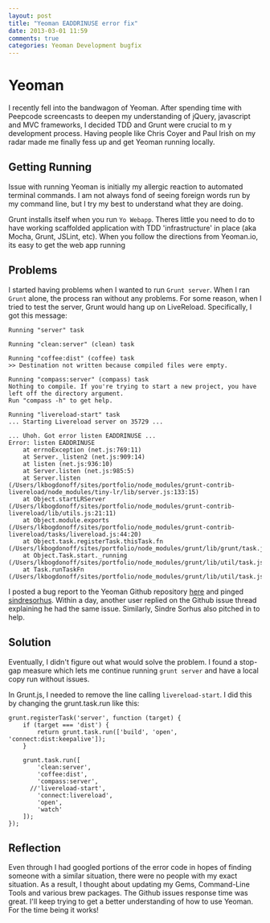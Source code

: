 ```yaml
---
layout: post
title: "Yeoman EADDRINUSE error fix"
date: 2013-03-01 11:59
comments: true
categories: Yeoman Development bugfix
---
```

# Yeoman

I recently fell into the bandwagon of Yeoman. After spending time with Peepcode screencasts to deepen my understanding of jQuery, javascript and MVC frameworks, I decided TDD and Grunt were crucial to m y development process. Having people like Chris Coyer and Paul Irish on my radar made me finally fess up and get Yeoman running locally.

## Getting Running

Issue with running Yeoman is initially my allergic reaction to automated terminal commands. I am not always fond of seeing foreign words run by my command line, but I try my best to understand what they are doing.

Grunt installs itself when you run ``Yo Webapp``. Theres little you need to do to have working scaffolded application with TDD 'infrastructure' in place (aka Mocha, Grunt, JSLint, etc). When you follow the directions from Yeoman.io, its easy to get the web app running

## Problems

I started having problems when I wanted to run ``Grunt server``. When I ran ``Grunt`` alone, the process ran without any problems. For some reason, when I tried to test the server, Grunt would hang up on LiveReload. Specifically, I got this message:

	Running "server" task
	
	Running "clean:server" (clean) task
	
	Running "coffee:dist" (coffee) task
	>> Destination not written because compiled files were empty.
	
	Running "compass:server" (compass) task
	Nothing to compile. If you're trying to start a new project, you have left off the directory argument.
	Run "compass -h" to get help.
	
	Running "livereload-start" task
	... Starting Livereload server on 35729 ...
	
	... Uhoh. Got error listen EADDRINUSE ...
	Error: listen EADDRINUSE
	    at errnoException (net.js:769:11)
	    at Server._listen2 (net.js:909:14)
	    at listen (net.js:936:10)
	    at Server.listen (net.js:985:5)
	    at Server.listen (/Users/lkbogdonoff/sites/portfolio/node_modules/grunt-contrib-livereload/node_modules/tiny-lr/lib/server.js:133:15)
	    at Object.startLRServer (/Users/lkbogdonoff/sites/portfolio/node_modules/grunt-contrib-livereload/lib/utils.js:21:11)
	    at Object.module.exports (/Users/lkbogdonoff/sites/portfolio/node_modules/grunt-contrib-livereload/tasks/livereload.js:44:20)
	    at Object.task.registerTask.thisTask.fn (/Users/lkbogdonoff/sites/portfolio/node_modules/grunt/lib/grunt/task.js:78:16)
	    at Object.Task.start._running (/Users/lkbogdonoff/sites/portfolio/node_modules/grunt/lib/util/task.js:282:30)
	    at Task.runTaskFn (/Users/lkbogdonoff/sites/portfolio/node_modules/grunt/lib/util/task.js:235:24)
	    
I posted a bug report to the Yeoman Github repository [here](https://github.com/yeoman/yeoman/issues/938) and pinged [sindresorhus](https://github.com/sindresorhus). Within a day, another user replied on the Github issue thread explaining he had the same issue. Similarly, Sindre Sorhus also pitched in to help.

## Solution

Eventually, I didn't figure out what would solve the problem. I found a stop-gap measure which lets me continue running ``grunt server`` and have a local copy run without issues. 

In Grunt.js, I needed to remove the line calling ``livereload-start``. I did this by changing the grunt.task.run like this:

    grunt.registerTask('server', function (target) {
        if (target === 'dist') {
            return grunt.task.run(['build', 'open', 'connect:dist:keepalive']);
        }

        grunt.task.run([
            'clean:server',
            'coffee:dist',
            'compass:server',
          //'livereload-start',
            'connect:livereload',
            'open',
            'watch'
        ]);
    });
    
## Reflection 

Even through I had googled portions of the error code in hopes of finding someone with a similar situation, there were no people with my exact situation. As a result, I thought about updating my Gems, Command-Line Tools and various brew packages. The Github issues response time was great. I'll keep trying to get a better understanding of how to use Yeoman. For the time being it works!

